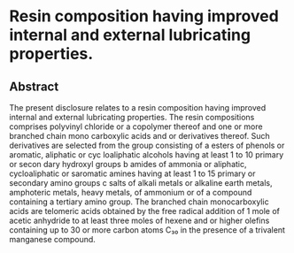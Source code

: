 # Resin composition having improved internal and external lubricating properties.

## Abstract
The present disclosure relates to a resin composition having improved internal and external lubricating properties. The resin compositions comprises polyvinyl chloride or a copolymer thereof and one or more branched chain mono carboxylic acids and or derivatives thereof. Such derivatives are selected from the group consisting of a esters of phenols or aromatic, aliphatic or cyc loaliphatic alcohols having at least 1 to 10 primary or secon dary hydroxyl groups b amides of ammonia or aliphatic, cycloaliphatic or saromatic amines having at least 1 to 15 primary or secondary amino groups c salts of alkali metals or alkaline earth metals, amphoteric metals, heavy metals, of ammonium or of a compound containing a tertiary amino group. The branched chain monocarboxylic acids are telomeric acids obtained by the free radical addition of 1 mole of acetic anhydride to at least three moles of hexene and or higher olefins containing up to 30 or more carbon atoms C₃₀ in the presence of a trivalent manganese compound.